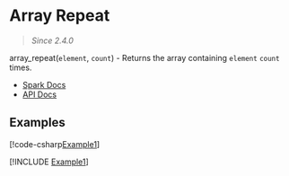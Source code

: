 ﻿# Array Repeat

> _Since 2.4.0_

array_repeat(`element`, `count`) - Returns the array
containing `element` `count` times.

* [Spark Docs](https://spark.apache.org/docs/3.2.2/api/sql/index.html#array_repeat)
* [API Docs](xref:TypedSpark.NET.Columns.ArrayColumn.Repeat*)

## Examples

[!code-csharp[Example1](../../../TypedSpark.NET.Tests/Examples/ArrayRepeat.cs#Example1)]

[!INCLUDE [Example1](../../../TypedSpark.NET.Tests/Examples/__examples__/ArrayRepeat.Case1.md)]
